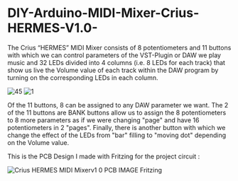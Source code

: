 # DIY-Arduino-MIDI-Mixer-Crius-HERMES-V1.0-
The Crius “HERMES” MIDI Mixer consists of 8 potentiometers and 11 buttons with which we can control parameters of the VST-Plugin or DAW we play music 
and 32 LEDs divided into 4 columns (i.e. 8 LEDs for each track) that show us live the Volume value of each track within the DAW program by turning on the corresponding LEDs in each column.

![45](https://user-images.githubusercontent.com/63908995/180491790-4fa34034-2038-40fb-982c-972787825a87.jpg)
![1](https://user-images.githubusercontent.com/63908995/180491903-104163bc-7495-42c4-9662-c778ffcd19ed.jpg)

Of the 11 buttons, 8 can be assigned to any DAW parameter we want.
The 2 of the 11 buttons are BANK buttons allow us to assign the 8 potentiometers to 8 more parameters as if we were changing "page" and have 16 potentiometers in 2 "pages".
Finally, there is another button with which we change the effect of the LEDs from "bar" filling to "moving dot" depending on the Volume value.


This is the PCB Design I made with Fritzing for the project circuit : 

![Crius HERMES MIDI Mixerv1 0 PCB IMAGE Fritzing](https://user-images.githubusercontent.com/63908995/180491865-4bac1470-b8e8-439b-821e-bc10dbca5f9d.jpg)
